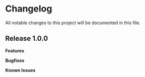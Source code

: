 # Changelog

All notable changes to this project will be documented in this file.

## Release 1.0.0

**Features**

**Bugfixes**

**Known Issues**
